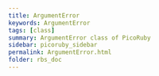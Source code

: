 ```yaml
---
title: ArgumentError
keywords: ArgumentError
tags: [class]
summary: ArgumentError class of PicoRuby
sidebar: picoruby_sidebar
permalink: ArgumentError.html
folder: rbs_doc
---
```

